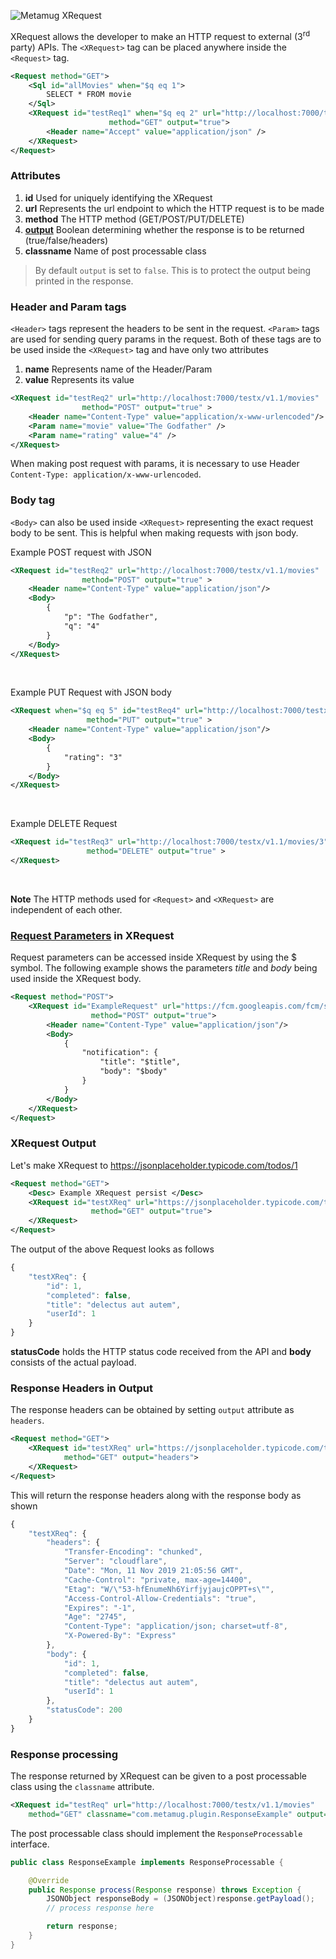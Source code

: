 [//]: # (External API Request)
[//]: # (https://lh3.googleusercontent.com/-ndi1q3YwaI4/W3Gx0TUUofI/AAAAAAAAEtM/kabqt8KrBoUkW8O_UEnMMYWQQcUZZSH-wCL0BGAYYCw/h512/2018-08-13.png)
[//]: # (2019-09-18T06:55:53+00:00)
[//]: # (Use console as an API Gateway. Handle API requests and communicate between multiple APIs and datasources.)

![Metamug XRequest](https://lh3.googleusercontent.com/-ndi1q3YwaI4/W3Gx0TUUofI/AAAAAAAAEtM/kabqt8KrBoUkW8O_UEnMMYWQQcUZZSH-wCL0BGAYYCw/h512/2018-08-13.png "")

XRequest allows the developer to make an HTTP request to external (3<sup>rd</sup> party) APIs. The `<XRequest>` tag can be placed anywhere inside the `<Request>` tag.

```xml
<Request method="GET">
    <Sql id="allMovies" when="$q eq 1">
        SELECT * FROM movie
    </Sql>
    <XRequest id="testReq1" when="$q eq 2" url="http://localhost:7000/testx/v1.1/movies"
                      method="GET" output="true">
        <Header name="Accept" value="application/json" />                
    </XRequest>
</Request>
```
### Attributes

1. **id** Used for uniquely identifying the XRequest
2. **url** Represents the url endpoint to which the HTTP request is to be made
3. **method** The HTTP method (GET/POST/PUT/DELETE)
4. [**output**](https://metamug.com/docs/output-format#output) Boolean determining whether the response is to be returned (true/false/headers)
5. **classname** Name of post processable class

> By default `output` is set to `false`. This is to protect the output being printed in the response.

### Header and Param tags

`<Header>` tags represent the headers to be sent in the request. `<Param>` tags are used for sending query params in the request. Both of these tags are to be used inside the `<XRequest>` tag and have only two attributes
1. **name** Represents name of the Header/Param
2. **value** Represents its value


```xml
<XRequest id="testReq2" url="http://localhost:7000/testx/v1.1/movies"
                method="POST" output="true" >
    <Header name="Content-Type" value="application/x-www-urlencoded"/>
    <Param name="movie" value="The Godfather" />
    <Param name="rating" value="4" />
</XRequest>  
```

When making post request with params, it is necessary to use Header `Content-Type: application/x-www-urlencoded`.

### Body tag
`<Body>` can also be used inside `<XRequest>` representing the exact request body to be sent. This is helpful when making requests with json body.

Example POST request with JSON

```xml
<XRequest id="testReq2" url="http://localhost:7000/testx/v1.1/movies"
                method="POST" output="true" >
    <Header name="Content-Type" value="application/json"/>
    <Body>
        {  
            "p": "The Godfather",
            "q": "4"   
        }
    </Body>
</XRequest>
```

<br/>

Example PUT Request with JSON body

```xml
<XRequest when="$q eq 5" id="testReq4" url="http://localhost:7000/testx/v1.1/movies/20"
                 method="PUT" output="true" >  
    <Header name="Content-Type" value="application/json"/>
    <Body>
        {  
            "rating": "3"   
        }
    </Body>            
</XRequest>   
```

<br/>

Example DELETE Request

```xml
<XRequest id="testReq3" url="http://localhost:7000/testx/v1.1/movies/3"
                 method="DELETE" output="true" >               
</XRequest>
```

<br/>

**Note** The HTTP methods used for `<Request>` and `<XRequest>` are independent of each other.


### [Request Parameters](https://metamug.com/docs/request-parameters#accessing-request-parameters) in XRequest

Request parameters can be accessed inside XRequest by using the $ symbol. The following example shows the parameters *title* and *body* being used inside the XRequest body.

```xml
<Request method="POST">
    <XRequest id="ExampleRequest" url="https://fcm.googleapis.com/fcm/send"
                  method="POST" output="true">
        <Header name="Content-Type" value="application/json"/>
        <Body>
            {
                "notification": {
                    "title": "$title",
                    "body": "$body"
                }
            }
        </Body>
    </XRequest>
</Request>
```

### XRequest Output

Let's make XRequest to https://jsonplaceholder.typicode.com/todos/1

```xml
<Request method="GET">
    <Desc> Example XRequest persist </Desc>
    <XRequest id="testXReq" url="https://jsonplaceholder.typicode.com/todos/1"
                  method="GET" output="true">
    </XRequest>
</Request>
```

The output of the above Request looks as follows

```javascript
{
    "testXReq": {
        "id": 1,
        "completed": false,
        "title": "delectus aut autem",
        "userId": 1
    }
}
```

**statusCode** holds the HTTP status code received from the API and **body** consists of the actual payload.

### Response Headers in Output

The response headers can be obtained by setting `output` attribute as `headers`.

```xml
<Request method="GET">
    <XRequest id="testXReq" url="https://jsonplaceholder.typicode.com/todos/1"
            method="GET" output="headers">
    </XRequest>
</Request>
```

This will return the response headers along with the response body as shown

```javascript
{
    "testXReq": {
        "headers": {
            "Transfer-Encoding": "chunked",
            "Server": "cloudflare",    
            "Date": "Mon, 11 Nov 2019 21:05:56 GMT",
            "Cache-Control": "private, max-age=14400",
            "Etag": "W/\"53-hfEnumeNh6YirfjyjaujcOPPT+s\"",
            "Access-Control-Allow-Credentials": "true",
            "Expires": "-1",
            "Age": "2745",
            "Content-Type": "application/json; charset=utf-8",
            "X-Powered-By": "Express"
        },
        "body": {
            "id": 1,
            "completed": false,
            "title": "delectus aut autem",
            "userId": 1
        },
        "statusCode": 200
    }
}
```

### Response processing

The response returned by XRequest can be given to a post processable class using the `classname` attribute.

```xml
<XRequest id="testReq" url="http://localhost:7000/testx/v1.1/movies"
    method="GET" classname="com.metamug.plugin.ResponseExample" output="true">
```

The post processable class should implement the `ResponseProcessable` interface.

```java
public class ResponseExample implements ResponseProcessable {

    @Override
    public Response process(Response response) throws Exception {
        JSONObject responseBody = (JSONObject)response.getPayload();
        // process response here

        return response;
    }    
}
```
